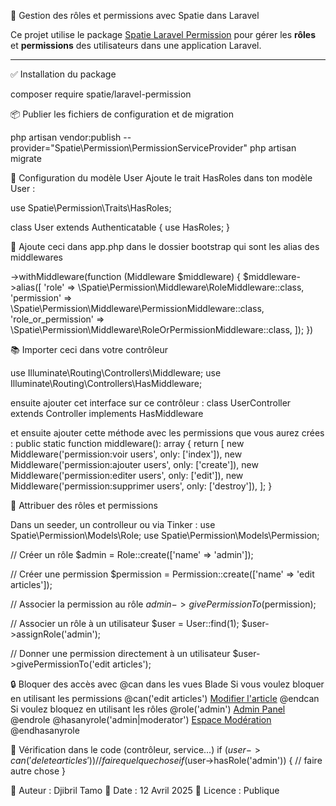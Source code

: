 🎯 Gestion des rôles et permissions avec Spatie dans Laravel

Ce projet utilise le package [Spatie Laravel Permission](https://spatie.be/docs/laravel-permission) pour gérer les **rôles** et **permissions** des utilisateurs dans une application Laravel.

---

✅ Installation du package

composer require spatie/laravel-permission

📦 Publier les fichiers de configuration et de migration

php artisan vendor:publish --provider="Spatie\Permission\PermissionServiceProvider"
php artisan migrate

🧠 Configuration du modèle User
Ajoute le trait HasRoles dans ton modèle User :

use Spatie\Permission\Traits\HasRoles;

class User extends Authenticatable
{
    use HasRoles;
}

📌 Ajoute ceci dans app.php dans le dossier bootstrap qui sont les alias des middlewares

->withMiddleware(function (Middleware $middleware) {
        $middleware->alias([
            'role' => \Spatie\Permission\Middleware\RoleMiddleware::class,
            'permission' => \Spatie\Permission\Middleware\PermissionMiddleware::class,
            'role_or_permission' => \Spatie\Permission\Middleware\RoleOrPermissionMiddleware::class,
        ]);
    })
    
📚 Importer ceci dans votre contrôleur

use Illuminate\Routing\Controllers\Middleware;
use Illuminate\Routing\Controllers\HasMiddleware;

ensuite ajouter cet interface sur ce contrôleur : class UserController extends Controller implements HasMiddleware

et ensuite ajouter cette méthode avec les permissions que vous aurez crées :
public static function middleware(): array
    {
        return [
            new Middleware('permission:voir users', only: ['index']),
            new Middleware('permission:ajouter users', only: ['create']),
            new Middleware('permission:editer users', only: ['edit']),
            new Middleware('permission:supprimer users', only: ['destroy']),
        ];
    }

🔁 Attribuer des rôles et permissions

Dans un seeder, un controlleur ou via Tinker :
use Spatie\Permission\Models\Role;
use Spatie\Permission\Models\Permission;

// Créer un rôle
$admin = Role::create(['name' => 'admin']);

// Créer une permission
$permission = Permission::create(['name' => 'edit articles']);

// Associer la permission au rôle
$admin->givePermissionTo($permission);

// Associer un rôle à un utilisateur
$user = User::find(1);
$user->assignRole('admin');

// Donner une permission directement à un utilisateur
$user->givePermissionTo('edit articles');

🔒 Bloquer des accès avec @can dans les vues Blade
 Si vous voulez bloquer en utilisant les permissions
    @can('edit articles')
      <a href="/edit">Modifier l'article</a>
    @endcan
  Si voulez bloquez en utilisant les rôles
    @role('admin')
      <a href="/admin">Admin Panel</a>
    @endrole
    @hasanyrole('admin|moderator')
      <a href="/moderation">Espace Modération</a>
    @endhasanyrole

🧪 Vérification dans le code (contrôleur, service...)
if ($user->can('delete articles')) {
    // faire quelque chose
}
if ($user->hasRole('admin')) {
        // faire autre chose
}


📢 Auteur : Djibril Tamo
📅 Date : 12 Avril 2025
🌟 Licence : Publique

